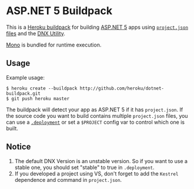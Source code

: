 # ASP.NET 5 Buildpack

This is a [Heroku buildpack](http://devcenter.heroku.com/articles/buildpack) for building [ASP.NET 5](http://www.asp.net/vnext/overview/aspnet-vnext/aspnet-5-overview) apps using [`project.json` files](https://github.com/aspnet/Home/wiki/Project.json-file) and the [DNX Utility](https://github.com/aspnet/Home/wiki/DNX-utility).

[Mono](http://www.mono-project.com/) is bundled for runtime execution.

## Usage

Example usage:

    $ heroku create --buildpack http://github.com/heroku/dotnet-buildpack.git
    $ git push heroku master

The buildpack will detect your app as ASP.NET 5 if it has `project.json`. If the source code you want to build contains multiple `project.json` files, you can use a [`.deployment`](https://github.com/projectkudu/kudu/wiki/Customizing-deployments) or set a `$PROJECT` config var to control which one is built.


## Notice
1. The default DNX Version is an unstable version. So if you want to use a stable one, you should set "stable" to true in `.deployment`.
2. If you developed a project using VS, don't forget to add the `Kestrel` dependence and command in `project.json`.

